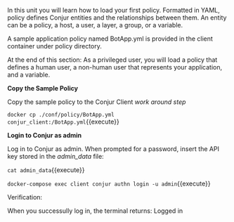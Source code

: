 In this unit you will learn how to load your first policy.
Formatted in YAML, policy defines Conjur entities and the relationships between them.  An entity can be a policy, a host, a user, a layer, a group, or a variable.

A sample application policy named BotApp.yml is provided in the client container under policy directory.

At the end of this section:
As a privileged user, you will load a policy that defines a human user, a non-human user that represents your application, and a variable.

**Copy the Sample Policy**

Copy the sample policy to the Conjur Client *work around step*

`docker cp ./conf/policy/BotApp.yml conjur_client:/BotApp.yml`{{execute}}

**Login to Conjur as admin**

Log in to Conjur as admin. When prompted for a password, insert the API key stored in the *admin_data* file:

`cat admin_data`{{execute}}

`docker-compose exec client conjur authn login -u admin`{{execute}}

Verification:

When you successully log in, the terminal returns:
Logged in
